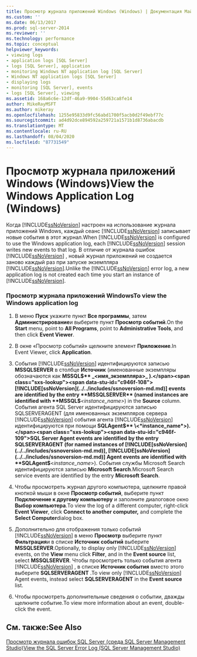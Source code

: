 ```yaml
---
title: Просмотр журнала приложений Windows (Windows) | Документация Майкрософт
ms.custom: ''
ms.date: 06/13/2017
ms.prod: sql-server-2014
ms.reviewer: ''
ms.technology: performance
ms.topic: conceptual
helpviewer_keywords:
- viewing logs
- application logs [SQL Server]
- logs [SQL Server], application
- monitoring Windows NT application log [SQL Server]
- Windows NT application logs [SQL Server]
- displaying logs
- monitoring [SQL Server], events
- logs [SQL Server], viewing
ms.assetid: 168a6c6e-12df-46a9-9904-55d63ca8fe14
author: MikeRayMSFT
ms.author: mikeray
ms.openlocfilehash: 1255e95833d9fc56abd1700f5acb0d2f49ebf77c
ms.sourcegitcommit: ad4d92dce894592a259721a1571b1d8736abacdb
ms.translationtype: MT
ms.contentlocale: ru-RU
ms.lasthandoff: 08/04/2020
ms.locfileid: "87731549"
---
```

# <a name="view-the-windows-application-log-windows"></a><span data-ttu-id="c946f-102">Просмотр журнала приложений Windows (Windows)</span><span class="sxs-lookup"><span data-stu-id="c946f-102">View the Windows Application Log (Windows)</span></span>
  <span data-ttu-id="c946f-103">Когда [!INCLUDE[ssNoVersion](../../includes/ssnoversion-md.md)] настроен на использование журнала приложений Windows, каждый сеанс [!INCLUDE[ssNoVersion](../../includes/ssnoversion-md.md)] записывает новые события в этот журнал.</span><span class="sxs-lookup"><span data-stu-id="c946f-103">When [!INCLUDE[ssNoVersion](../../includes/ssnoversion-md.md)] is configured to use the Windows application log, each [!INCLUDE[ssNoVersion](../../includes/ssnoversion-md.md)] session writes new events to that log.</span></span> <span data-ttu-id="c946f-104">В отличие от журнала ошибок [!INCLUDE[ssNoVersion](../../includes/ssnoversion-md.md)] , новый журнал приложений не создается заново каждый раз при запуске экземпляра [!INCLUDE[ssNoVersion](../../includes/ssnoversion-md.md)].</span><span class="sxs-lookup"><span data-stu-id="c946f-104">Unlike the [!INCLUDE[ssNoVersion](../../includes/ssnoversion-md.md)] error log, a new application log is not created each time you start an instance of [!INCLUDE[ssNoVersion](../../includes/ssnoversion-md.md)].</span></span>  
  
### <a name="to-view-the-windows-application-log"></a><span data-ttu-id="c946f-105">Просмотр журнала приложений Windows</span><span class="sxs-lookup"><span data-stu-id="c946f-105">To view the Windows application log</span></span>  
  
1.  <span data-ttu-id="c946f-106">В меню **Пуск** укажите пункт **Все программы**, затем **Администрирование**и выберите пункт **Просмотр событий**.</span><span class="sxs-lookup"><span data-stu-id="c946f-106">On the **Start** menu, point to **All Programs**, point to **Administrative Tools**, and then click **Event Viewer**.</span></span>  
  
2.  <span data-ttu-id="c946f-107">В окне «Просмотр событий» щелкните элемент **Приложение**.</span><span class="sxs-lookup"><span data-stu-id="c946f-107">In Event Viewer, click **Application**.</span></span>  
  
3.  <span data-ttu-id="c946f-108">События [!INCLUDE[ssNoVersion](../../includes/ssnoversion-md.md)] идентифицируются записью **MSSQLSERVER** в столбце **Источник** (именованные экземпляры обозначаются как **MSSQL$** _<имя_экземпляра>_ ).</span><span class="sxs-lookup"><span data-stu-id="c946f-108">[!INCLUDE[ssNoVersion](../../includes/ssnoversion-md.md)] events are identified by the entry **MSSQLSERVER** (named instances are identified with **MSSQL$**_<instance_name>_) in the **Source** column.</span></span> <span data-ttu-id="c946f-109">События агента SQL Server идентифицируются записью SQLSERVERAGENT (для именованных экземпляров сервера [!INCLUDE[ssNoVersion](../../includes/ssnoversion-md.md)] события агента [!INCLUDE[ssNoVersion](../../includes/ssnoversion-md.md)] идентифицируются при помощи **SQLAgent$** \<*instance_name*>).</span><span class="sxs-lookup"><span data-stu-id="c946f-109">SQL Server Agent events are identified by the entry SQLSERVERAGENT (for named instances of [!INCLUDE[ssNoVersion](../../includes/ssnoversion-md.md)], [!INCLUDE[ssNoVersion](../../includes/ssnoversion-md.md)] Agent events are identified with **SQLAgent$**\<*instance_name*>).</span></span> <span data-ttu-id="c946f-110">События службы Microsoft Search идентифицируются записью **Microsoft Search**.</span><span class="sxs-lookup"><span data-stu-id="c946f-110">Microsoft Search service events are identified by the entry **Microsoft Search**.</span></span>  
  
4.  <span data-ttu-id="c946f-111">Чтобы просмотреть журнал другого компьютера, щелкните правой кнопкой мыши в окне **Просмотр событий**, выберите пункт **Подключение к другому компьютеру** и заполните диалоговое окно **Выбор компьютера**.</span><span class="sxs-lookup"><span data-stu-id="c946f-111">To view the log of a different computer, right-click **Event Viewer**, click **Connect to another computer,** and complete the **Select Computer**dialog box.</span></span>  
  
5.  <span data-ttu-id="c946f-112">Дополнительно для отображения только событий [!INCLUDE[ssNoVersion](../../includes/ssnoversion-md.md)] в меню **Просмотр** выберите пункт **Фильтрация**и в списке **Источник событий** выберите **MSSQLSERVER**.</span><span class="sxs-lookup"><span data-stu-id="c946f-112">Optionally, to display only [!INCLUDE[ssNoVersion](../../includes/ssnoversion-md.md)] events, on the **View** menu click **Filter**, and in the **Event source** list, select **MSSQLSERVER**.</span></span> <span data-ttu-id="c946f-113">Чтобы просмотреть только события агента [!INCLUDE[ssNoVersion](../../includes/ssnoversion-md.md)] , в списке **Источник события** вместо этого выберите **SQLSERVERAGENT** .</span><span class="sxs-lookup"><span data-stu-id="c946f-113">To view only [!INCLUDE[ssNoVersion](../../includes/ssnoversion-md.md)] Agent events, instead select **SQLSERVERAGENT** in the **Event source** list.</span></span>  
  
6.  <span data-ttu-id="c946f-114">Чтобы просмотреть дополнительные сведения о событии, дважды щелкните событие.</span><span class="sxs-lookup"><span data-stu-id="c946f-114">To view more information about an event, double-click the event.</span></span>  
  
## <a name="see-also"></a><span data-ttu-id="c946f-115">См. также:</span><span class="sxs-lookup"><span data-stu-id="c946f-115">See Also</span></span>  
 [<span data-ttu-id="c946f-116">Просмотр журнала ошибок SQL Server (среда SQL Server Management Studio)</span><span class="sxs-lookup"><span data-stu-id="c946f-116">View the SQL Server Error Log &#40;SQL Server Management Studio&#41;</span></span>](../../ssms/sql-server-management-studio-ssms.md)  
  
  
